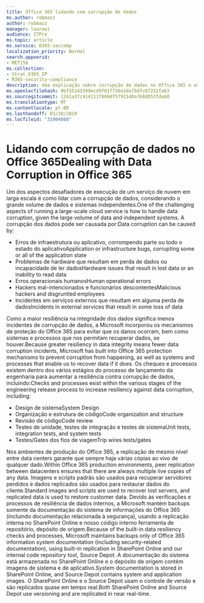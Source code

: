 ```yaml
---
title: Office 365 lidando com corrupção de dados
ms.author: robmazz
author: robmazz
manager: laurawi
audience: ITPro
ms.topic: article
ms.service: O365-seccomp
localization_priority: Normal
search.appverid:
- MET150
ms.collection:
- Strat_O365_IP
- M365-security-compliance
description: Uma explicação sobre corrupção de dados no Office 365 e esforços de prevenção e recuperação da Microsoft.
ms.openlocfilehash: 9bf55243399ecd9f01f736e2da70d7c07231fa63
ms.sourcegitcommit: 1261a37c414111f869df5791548a768d853fda60
ms.translationtype: MT
ms.contentlocale: pt-BR
ms.lasthandoff: 03/30/2019
ms.locfileid: "31004088"
---
```

# <a name="dealing-with-data-corruption-in-office-365"></a><span data-ttu-id="e2430-103">Lidando com corrupção de dados no Office 365</span><span class="sxs-lookup"><span data-stu-id="e2430-103">Dealing with Data Corruption in Office 365</span></span>

<span data-ttu-id="e2430-104">Um dos aspectos desafiadores de execução de um serviço de nuvem em larga escala é como lidar com a corrupção de dados, considerando o grande volume de dados e sistemas independentes.</span><span class="sxs-lookup"><span data-stu-id="e2430-104">One of the challenging aspects of running a large-scale cloud service is how to handle data corruption, given the large volume of data and independent systems.</span></span> <span data-ttu-id="e2430-105">A corrupção dos dados pode ser causada por:</span><span class="sxs-lookup"><span data-stu-id="e2430-105">Data corruption can be caused by:</span></span>
- <span data-ttu-id="e2430-106">Erros de infraestrutura ou aplicativo, corrompendo parte ou todo o estado do aplicativo</span><span class="sxs-lookup"><span data-stu-id="e2430-106">Application or infrastructure bugs, corrupting some or all of the application state</span></span> 
- <span data-ttu-id="e2430-107">Problemas de hardware que resultam em perda de dados ou incapacidade de ler dados</span><span class="sxs-lookup"><span data-stu-id="e2430-107">Hardware issues that result in lost data or an inability to read data</span></span> 
- <span data-ttu-id="e2430-108">Erros operacionais humanos</span><span class="sxs-lookup"><span data-stu-id="e2430-108">Human operational errors</span></span> 
- <span data-ttu-id="e2430-109">Hackers mal-intencionados e funcionários descontentes</span><span class="sxs-lookup"><span data-stu-id="e2430-109">Malicious hackers and disgruntled employees</span></span> 
- <span data-ttu-id="e2430-110">Incidentes em serviços externos que resultam em alguma perda de dados</span><span class="sxs-lookup"><span data-stu-id="e2430-110">Incidents in external services that result in some loss of data</span></span> 

<span data-ttu-id="e2430-111">Como a maior resiliência na integridade dos dados significa menos incidentes de corrupção de dados, a Microsoft incorporou os mecanismos de proteção do Office 365 para evitar que os danos ocorram, bem como sistemas e processos que nos permitam recuperar dados, se houver.</span><span class="sxs-lookup"><span data-stu-id="e2430-111">Because greater resiliency in data integrity means fewer data corruption incidents, Microsoft has built into Office 365 protection mechanisms to prevent corruption from happening, as well as systems and processes that enable us to recover data if it does.</span></span> <span data-ttu-id="e2430-112">Os cheques e processos existem dentro dos vários estágios do processo de lançamento da engenharia para aumentar a resiliência contra corrupção de dados, incluindo:</span><span class="sxs-lookup"><span data-stu-id="e2430-112">Checks and processes exist within the various stages of the engineering release process to increase resiliency against data corruption, including:</span></span>
- <span data-ttu-id="e2430-113">Design de sistema</span><span class="sxs-lookup"><span data-stu-id="e2430-113">System Design</span></span>
- <span data-ttu-id="e2430-114">Organização e estrutura de código</span><span class="sxs-lookup"><span data-stu-id="e2430-114">Code organization and structure</span></span> 
- <span data-ttu-id="e2430-115">Revisão de código</span><span class="sxs-lookup"><span data-stu-id="e2430-115">Code review</span></span> 
- <span data-ttu-id="e2430-116">Testes de unidade, testes de integração e testes de sistema</span><span class="sxs-lookup"><span data-stu-id="e2430-116">Unit tests, integration tests, and system tests</span></span>
- <span data-ttu-id="e2430-117">Testes/Gates dos fios de viagem</span><span class="sxs-lookup"><span data-stu-id="e2430-117">Trip wires tests/gates</span></span> 

<span data-ttu-id="e2430-118">Nos ambientes de produção do Office 365, a replicação de mesmo nível entre data centers garante que sempre haja várias cópias ao vivo de qualquer dado.</span><span class="sxs-lookup"><span data-stu-id="e2430-118">Within Office 365 production environments, peer replication between datacenters ensures that there are always multiple live copies of any data.</span></span> <span data-ttu-id="e2430-119">Imagens e scripts padrão são usados para recuperar servidores perdidos e dados replicados são usados para restaurar dados do cliente.</span><span class="sxs-lookup"><span data-stu-id="e2430-119">Standard images and scripts are used to recover lost servers, and replicated data is used to restore customer data.</span></span> <span data-ttu-id="e2430-120">Devido às verificações e processos de resiliência de dados internos, a Microsoft mantém backups somente da documentação do sistema de informações do Office 365 (incluindo documentação relacionada à segurança), usando a replicação interna no SharePoint Online e nosso código interno ferramenta de repositório, depósito de origem.</span><span class="sxs-lookup"><span data-stu-id="e2430-120">Because of the built-in data resiliency checks and processes, Microsoft maintains backups only of Office 365 information system documentation (including security-related documentation), using built-in replication in SharePoint Online and our internal code repository tool, Source Depot.</span></span> <span data-ttu-id="e2430-121">A documentação do sistema está armazenada no SharePoint Online e o depósito de origem contém imagens de sistema e de aplicativo.</span><span class="sxs-lookup"><span data-stu-id="e2430-121">System documentation is stored in SharePoint Online, and Source Depot contains system and application images.</span></span> <span data-ttu-id="e2430-122">O SharePoint Online e o Source Depot usam o controle de versão e são replicados quase em tempo real.</span><span class="sxs-lookup"><span data-stu-id="e2430-122">Both SharePoint Online and Source Depot use versioning and are replicated in near real-time.</span></span> 